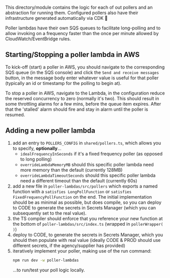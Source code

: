 This directory/module contains the logic for each of out pollers and an abstraction for running them. Configured pollers also have their infrastructure generated automatically via CDK 🎉

Poller lambdas have their own SQS queues to facilitate long-polling and to allow invoking on a frequency faster than the once per minute allowed by CloudWatch/EventBridge rules.

## Starting/Stopping a poller lambda in AWS
To kick-off (start) a poller in AWS, you should navigate to the corresponding SQS queue (in the SQS console) and click the `Send and receive messages` button, in the message body enter whatever value is useful for that poller (typically an id or timestamp for the polling to begin at).

To stop a poller in AWS, navigate to the Lambda, in the configuration reduce the reserved concurrency to zero (normally it's two). This should result in some throttling alarms for a few mins, before the queue item expires. After that the 'stalled' alarm should fire and stay in alarm until the poller is resumed.

## Adding a new poller lambda

1. add an entry to `POLLERS_CONFIG` in `shared/pollers.ts`, which allows you to specify, **optionally**...
    - `idealFrequencyInSeconds` if it's a fixed frequency poller (as opposed to long polling)
    - `overrideLambdaMemoryMB` should this specific poller lambda need more memory than the default (currently 128MB)
    - `overrideLambdaTimeoutSeconds` should this specific poller lambda need a different timeout than the default (currently 60s)
2. add a new file in `poller-lambdas/src/pollers` which exports a named function with a `satisfies LongPollFunction` or `satisfies FixedFrequencyPollFunction` on the end. The initial implementation should be as minimal as possible, but does compile, so you can deploy to CODE to generate the secrets in Secrets Manager (which you can subsequently set to the real value).
3. the TS compiler should enforce that you reference your new function at the bottom of `poller-lambdas/src/index.ts` (wrapped in `pollerWrapper(  )`)
4. deploy to CODE, to generate the secrets in Secrets Manager, which you should then populate with real value (ideally CODE & PROD should use different secrets, if the agency/supplier has provided)
5. iteratively implement your poller, making use of the run command:
    ```sh
    npm run dev -w poller-lambdas
    ```
   ...to run/test your poll logic locally.
